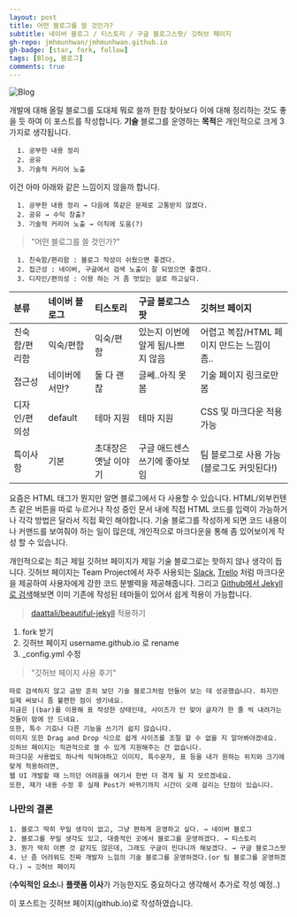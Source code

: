 ```yaml
---
layout: post
title: 어떤 블로그를 쓸 것인가?
subtitle: 네이버 블로그 / 티스토리 / 구글 블로그스팟/ 깃허브 페이지
gh-repo: jmhmunhwan/jmhmunhwan.github.io
gh-badge: [star, fork, follow]
tags: [Blog, 블로그]
comments: true
---
```


![Blog](https://t1.daumcdn.net/cfile/tistory/22498D3353DE517715)

개발에 대해 올릴 블로그를 도대체 뭐로 쓸까 한참 찾아보다 이에 대해 정리하는 것도 좋을 듯 하여 이 포스트를 작성합니다.
**기술** 블로그를 운영하는 **목적**은 개인적으로 크게 3가지로 생각됩니다.
```
  1. 공부한 내용 정리
  2. 공유
  3. 기술적 커리어 노출
```
이건 아마 아래와 같은 느낌이지 않을까 합니다.
```
  1. 공부한 내용 정리 → 다음에 똑같은 문제로 고통받지 않겠다.
  2. 공유 → 수익 창출?
  3. 기술적 커리어 노출 → 이직에 도움(?)
```

>"어떤 블로그를 쓸 것인가?"
```
  1. 친숙함/편리함 : 블로그 작성이 쉬웠으면 좋겠다.
  2. 접근성 : 네이버, 구글에서 검색 노출이 잘 되었으면 좋겠다.
  3. 디자인/편의성 : 이왕 하는 거 좀 멋있는 걸로 하고싶다.
```

|분류| 네이버 블로그 | 티스토리 | 구글 블로그스팟 | 깃허브 페이지 |
|:--- | :--- |:--- | :--- | :--- |
|친숙함/편리함| 익숙/편함 | 익숙/편함 | 있는지 이번에 알게 됨/나쁘지 않음 | 어렵고 복잡/HTML 페이지 만드는 느낌이 좀.. |
|접근성| 네이버에서만? | 둘 다 괜찮 | 글쎄..아직 못 봄 | 기술 페이지 링크로만 봄 |
|디자인/편의성| default | 테마 지원 | 테마 지원 | CSS 및 마크다운 적용 가능 |
|특이사항| 기본 | 초대장은 옛날 이야기 | 구글 애드센스 쓰기에 좋아보임 | 팀 블로그로 사용 가능(블로그도 커밋된다!) |

요즘은 HTML 태그가 뭔지만 알면 블로그에서 다 사용할 수 있습니다. HTML/외부컨텐츠 같은 버튼을 따로 누르거나 작성 중인 문서 내에 직접 HTML 코드를 입력이 가능하거나 각각 방법은 달라서 직접 확인 해야합니다. 기술 블로그를 작성하게 되면 코드 내용이나 커맨드를 보여줘야 하는 일이 많은데, 개인적으로 마크다운을 통해 좀 있어보이게 작성 할 수 있습니다. 

개인적으로는 최근 제일 깃허브 페이지가 제일 기술 블로그로는 핫하지 않나 생각이 듭니다. 깃허브 페이지는 Team Project에서 자주 사용되는 [Slack](https://slack.com/), [Trello](https://trello.com/) 처럼 마크다운을 제공하여 사용자에게 강한 코드 분별력을 제공해줍니다. 그리고 [Github에서 Jekyll 로 검색](https://github.com/topics/jekyll-theme)해보면 이미 기존에 작성된 테마들이 있어서 쉽게 적용이 가능합니다. 

>[daattali/beautiful-jekyll](https://github.com/daattali/beautiful-jekyll) 적용하기
  1. fork 받기
  2. 깃허브 페이지 username.github.io 로 rename
  3. _config.yml 수정
 
>"깃허브 페이지 사용 후기"
```
따로 검색하지 않고 금방 흔히 보던 기술 블로그처럼 만들어 보는 데 성공했습니다. 하지만 실제 써보니 좀 불편한 점이 생기네요.
지금은 |(bar)를 이용해 표 작성한 상태인데, 사이즈가 안 맞아 글자가 한 줄 씩 내려가는 것들이 맘에 안 드네요.
또한, 특수 기호나 다른 기능을 쓰기가 쉽지 않습니다.
이미지 또한 Drag and Drop 식으로 쉽게 사이즈를 조절 할 수 없을 지 알아봐야겠네요.
깃허브 페이지는 직관적으로 쓸 수 있게 지원해주는 건 없습니다.
마크다운 사용법도 하나씩 익혀야하고 이미지, 특수문자, 표 등을 내가 원하는 위치와 크기에 맞게 적용하려면,
웹 UI 개발할 때 느끼던 어려움을 여기서 한번 더 겪게 될 지 모르겠네요.
또한, 제가 내용 수정 후 실제 Post가 바뀌기까지 시간이 오래 걸리는 단점이 있습니다.
```

### 나만의 결론
~~~
1. 블로그 딱히 꾸밀 생각이 없고, 그냥 편하게 운영하고 싶다. → 네이버 블로그
2. 블로그를 꾸밀 생각도 있고, 대중적인 곳에서 블로그를 운영하겠다. → 티스토리
3. 뭔가 딱히 이쁜 것 같지도 않은데, 그래도 구글이 민다니까 해보겠다. → 구글 블로그스팟
4. 난 좀 어려워도 진짜 개발자 느낌의 기술 블로그를 운영하겠다.(or 팀 블로그를 운영하겠다.) → 깃허브 페이지
~~~


(**수익적인 요소**나 **플랫폼 이사**가 가능한지도 중요하다고 생각해서 추가로 작성 예정..)

이 포스트는 깃허브 페이지(github.io)로 작성하였습니다.
